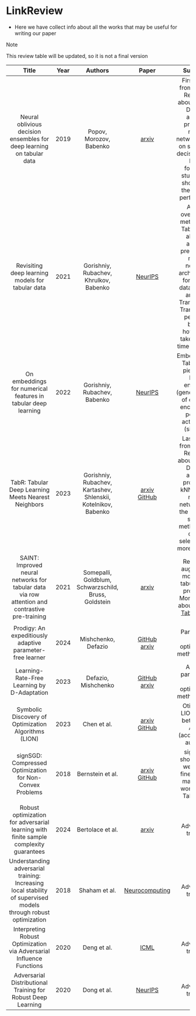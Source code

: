 # LinkReview

- Here we have collect info about all the works that may be useful for writing our paper

> [!NOTE]
> This review table will be updated, so it is not a final version

| Title | Year | Authors | Paper | Summary |
| :---: | :---: | :---: | :---: | :---: |
|  Neural oblivious decision ensembles for deep learning on tabular data |  2019  | Popov, Morozov, Babenko | [arxiv](https://arxiv.org/pdf/1909.06312) | First paper from Yandex Research about Tabular DL. The authors present a neural network based on smoothed decision trees. In the following studies it is shown that they do not perform well |
|  Revisiting deep learning models for tabular data |  2021  | Gorishniy, Rubachev, Khrulkov, Babenko | [NeurIPS](https://proceedings.neurips.cc/paper_files/paper/2021/file/9d86d83f925f2149e9edb0ac3b49229c-Paper.pdf) | A great overview of methods for Tabular DL, also the authors present two neural network architectures for tabular data: ResNet and FT-Transformer. Transformer performs better, however it takes a long time to learn it |
|  On embeddings for numerical features in tabular deep learning |  2022  | Gorishniy, Rubachev, Babenko | [NeurIPS](https://proceedings.neurips.cc/paper_files/paper/2022/file/9e9f0ffc3d836836ca96cbf8fe14b105-Paper-Conference.pdf) | Embedings for TabularDL: piecewise linear encoding (generelization of one-hot encoding) + periodic activations (sin, cos) |
|  TabR: Tabular Deep Learning Meets Nearest Neighbors |  2023  | Gorishniy, Rubachev, Kartashev, Shlenskii, Kotelnikov, Babenko | [arxiv](https://arxiv.org/pdf/2307.14338) <br> [GitHub](https://github.com/yandex-research/tabular-dl-tabr) | Last paper from Yandex Research about Tabular DL. The authors propose a kNN-based neural network, but the similarity search methods and object selection are more complex |
|SAINT: Improved neural networks for tabular data via row attention and contrastive pre-training  |  2021  | Somepalli, Goldblum, Schwarzschild, Bruss, Goldstein | [arxiv](https://arxiv.org/pdf/2106.01342) | Retrieval-augmented models for tabular data problems. <br> More papers about it in the [TabR](https://arxiv.org/pdf/2307.14338) paper |
|      |      |      |      |      |
| Prodigy: An expeditiously adaptive parameter-free learner | 2024 | Mishchenko, Defazio | [GitHub](https://github.com/konstmish/prodigy) <br> [arxiv](https://arxiv.org/pdf/2306.06101)| Parameter-free optimization method for DL |
| Learning-Rate-Free Learning by D-Adaptation | 2023 | Defazio, Mishchenko | [GitHub](https://github.com/facebookresearch/dadaptation) <br> [arxiv](https://arxiv.org/pdf/2301.07733)| Another parameter-free optimization method for DL |
| Symbolic Discovery of Optimization Algorithms (LION) | 2023 | Chen et al. | [arxiv](https://arxiv.org/pdf/2301.07733) <br> [GitHub](https://github.com/google/automl/tree/master/lion)| Otimizator LION that is better than Adam (according to authors) |
| signSGD: Compressed Optimization for Non-Convex Problems | 2018 | Bernstein et al. | [arxiv](https://arxiv.org/pdf/1802.04434) <br> [GitHub](https://github.com/jxbz/signSGD/blob/master/signSGD_zeros.ipynb)| signSGD, should work well in the fine-tuning, maybe will work well in TabularDL |
|      |      |      |      |      |
| Robust optimization for adversarial learning with finite sample complexity guarantees | 2024 | Bertolace et al. | [arxiv](https://arxiv.org/pdf/2403.15207)| Adversarial training |
| Understanding adversarial training: Increasing local stability of supervised models through robust optimization | 2018 | Shaham et al. | [Neurocomputing](https://www.sciencedirect.com/science/article/pii/S0925231218304557)| Adversarial training |
| Interpreting Robust Optimization via Adversarial Influence Functions | 2020 | Deng et al. | [ICML](http://proceedings.mlr.press/v119/deng20a/deng20a.pdf)| Adversarial training |
| Adversarial Distributional Training for Robust Deep Learning | 2020 | Dong et al. | [NeurIPS](https://proceedings.neurips.cc/paper_files/paper/2020/file/5de8a36008b04a6167761fa19b61aa6c-Paper.pdf)| Adversarial training |

